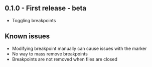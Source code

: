 ## 0.1.0 - First release - beta
* Toggling breakpoints

## Known issues
* Modifying breakpoint manually can cause issues with the marker
* No way to mass remove breakpoints
* Breakpoints are not removed when files are closed 
